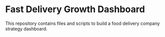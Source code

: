 # Fast Delivery Growth Dashboard
This repository contains files and scripts to build a food delivery company strategy dashboard.
